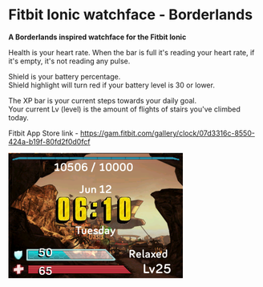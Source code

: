 # Fitbit Ionic watchface - Borderlands
**A Borderlands inspired watchface for the Fitbit Ionic**

Health is your heart rate. When the bar is full it's reading your heart rate, if it's empty, it's not reading any pulse.  

Shield is your battery percentage.  
Shield highlight will turn red if your battery level is 30 or lower.

The XP bar is your current steps towards your daily goal.  
Your current Lv (level) is the amount of flights of stairs you've climbed today.

Fitbit App Store link - https://gam.fitbit.com/gallery/clock/07d3316c-8550-424a-b19f-80fd2f0d0fcf

![My image](/readme_example.png)